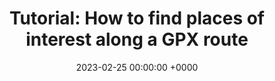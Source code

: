 ---
layout: redirected
redirect_to:  https://andrewwango.github.io/gpx-overpass-googlemaps-tutorial
type: article
title: "Tutorial: How to find places of interest along a GPX route"
date: 2023-02-25 00:00:00 +0000
description: Using the Python APIs for Overpass and Google Maps Places
img: gpx-overpass-googlemaps-tutorial_cover.png
tags: [tutorial]
---